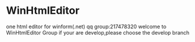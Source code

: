 WinHtmlEditor
=============

one html editor for winform(.net)
qq group:217478320
welcome to WinHtmlEditor Group
if your are develop,please choose the develop branch